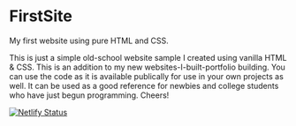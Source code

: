 # FirstSite
My first website using pure HTML and CSS.

This is just a simple old-school website sample I created using vanilla HTML & CSS. This is an addition to my new websites-I-built-portfolio building. You can use the code as it is available publically for use in your own projects as well. It can be used as a good reference for newbies and college students who have just begun programming.
Cheers!

[![Netlify Status](https://api.netlify.com/api/v1/badges/3b1b145a-f614-4fe8-b4b0-9d119ce07e76/deploy-status)](https://app.netlify.com/sites/arpitas-beginner-website102/deploys)
